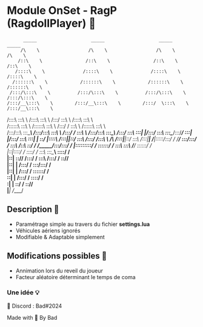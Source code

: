 # Module OnSet - RagP (RagdollPlayer) 📎
          _____                    _____                    _____                    _____          
         /\    \                  /\    \                  /\    \                  /\    \         
        /::\    \                /::\    \                /::\    \                /::\    \        
       /::::\    \              /::::\    \              /::::\    \              /::::\    \       
      /::::::\    \            /::::::\    \            /::::::\    \            /::::::\    \      
     /:::/\:::\    \          /:::/\:::\    \          /:::/\:::\    \          /:::/\:::\    \     
    /:::/__\:::\    \        /:::/__\:::\    \        /:::/  \:::\    \        /:::/__\:::\    \    
   /::::\   \:::\    \      /::::\   \:::\    \      /:::/    \:::\    \      /::::\   \:::\    \   
  /::::::\   \:::\    \    /::::::\   \:::\    \    /:::/    / \:::\    \    /::::::\   \:::\    \  
 /:::/\:::\   \:::\____\  /:::/\:::\   \:::\    \  /:::/    /   \:::\ ___\  /:::/\:::\   \:::\____\ 
/:::/  \:::\   \:::|    |/:::/  \:::\   \:::\____\/:::/____/  ___\:::|    |/:::/  \:::\   \:::|    |
\::/   |::::\  /:::|____|\::/    \:::\  /:::/    /\:::\    \ /\  /:::|____|\::/    \:::\  /:::|____|
 \/____|:::::\/:::/    /  \/____/ \:::\/:::/    /  \:::\    /::\ \::/    /  \/_____/\:::\/:::/    / 
       |:::::::::/    /            \::::::/    /    \:::\   \:::\ \/____/            \::::::/    /  
       |::|\::::/    /              \::::/    /      \:::\   \:::\____\               \::::/    /   
       |::| \::/____/               /:::/    /        \:::\  /:::/    /                \::/____/    
       |::|   |                    /:::/    /          \:::\/:::/    /                            
       |::|   |                   /:::/    /            \::::::/    /                               
       \::|   |                  /:::/    /              \::::/    /                                
        \:|   |                  \::/    /                \::/____/                                 
         \|___|                   \/____/                                                           

## Description 📝

* Paramétrage simple au travers du fichier **settings.lua**
* Véhicules aériens ignorés  
* Modifiable & Adaptable simplement

## Modifications possibles 📌 

* Annimation lors du reveil du joueur 
* Facteur aléatoire déterminant le temps de coma 

### Une idée 💡

📮 Discord : Bad#2024


Made with 🖤 By Bad
